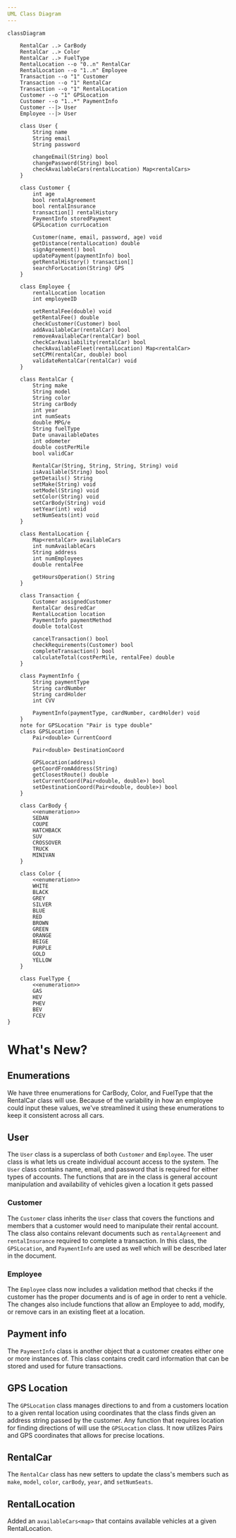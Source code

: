 ```yaml
---
UML Class Diagram
---
```


```mermaid
classDiagram

    RentalCar ..> CarBody
    RentalCar ..> Color
    RentalCar ..> FuelType
    RentalLocation --o "0..n" RentalCar
    RentalLocation --o "1..n" Employee
    Transaction --o "1" Customer
    Transaction --o "1" RentalCar
    Transaction --o "1" RentalLocation
    Customer --o "1" GPSLocation
    Customer --o "1..*" PaymentInfo
    Customer --|> User
    Employee --|> User
    
    class User {
        String name
        String email
        String password
        
        changeEmail(String) bool
        changePassword(String) bool
        checkAvailableCars(rentalLocation) Map<rentalCars>
    }

    class Customer {
        int age
        bool rentalAgreement
        bool rentalInsurance
        transaction[] rentalHistory
        PaymentInfo storedPayment
        GPSLocation currLocation
        
        Customer(name, email, password, age) void
        getDistance(rentalLocation) double
        signAgreement() bool
        updatePayment(paymentInfo) bool
        getRentalHistory() transaction[]
        searchForLocation(String) GPS
    }
    
    class Employee {
        rentalLocation location
        int employeeID
        
        setRentalFee(double) void
        getRentalFee() double
        checkCustomer(Customer) bool
        addAvailableCar(rentalCar) bool
        removeAvailableCar(rentalCar) bool
        checkCarAvailability(rentalCar) bool
        checkAvailableFleet(rentalLocation) Map<rentalCar>
        setCPM(rentalCar, double) bool
        validateRentalCar(rentalCar) void
    }

    class RentalCar {
        String make
        String model
        String color
        String carBody
        int year
        int numSeats
        double MPG/e
        String fuelType
        Date unavailableDates
        int odometer
        double costPerMile
        bool validCar
        
        RentalCar(String, String, String, String) void
        isAvailable(String) bool
        getDetails() String
        setMake(String) void
        setModel(String) void
        setColor(String) void
        setCarBody(String) void
        setYear(int) void
        setNumSeats(int) void
    }
    
    class RentalLocation {
        Map<rentalCar> availableCars
        int numAvailableCars
        String address
        int numEmployees
        double rentalFee
        
        getHoursOperation() String
    }
    
    class Transaction {
        Customer assignedCustomer
        RentalCar desiredCar
        RentalLocation location
        PaymentInfo paymentMethod
        double totalCost
        
        cancelTransaction() bool
        checkRequirements(Customer) bool
        completeTransaction() bool
        calculateTotal(costPerMile, rentalFee) double
    }
    
    class PaymentInfo {
        String paymentType
        String cardNumber
        String cardHolder
        int CVV

        PaymentInfo(paymentType, cardNumber, cardHolder) void
    }
    note for GPSLocation "Pair is type double"
    class GPSLocation {
        Pair<double> CurrentCoord
        
        Pair<double> DestinationCoord
        
        GPSLocation(address)
        getCoordFromAddress(String)
        getClosestRoute() double
        setCurrentCoord(Pair<double, double>) bool
        setDestinationCoord(Pair<double, double>) bool
    }
    
    class CarBody {
        <<enumeration>>
        SEDAN
        COUPE
        HATCHBACK
        SUV
        CROSSOVER
        TRUCK
        MINIVAN
    }

    class Color {
        <<enumeration>>
        WHITE
        BLACK
        GREY
        SILVER
        BLUE
        RED
        BROWN
        GREEN
        ORANGE
        BEIGE
        PURPLE
        GOLD
        YELLOW
    }
    
    class FuelType {
        <<enumeration>>
        GAS
        HEV
        PHEV
        BEV
        FCEV
}
```

# What's New?
## Enumerations
We have three enumerations for CarBody, Color, and FuelType that the RentalCar class will use. Because of the variability in how an employee could input these values, we've streamlined it using these enumerations to keep it consistent across all cars.
## User
The `User` class is a superclass of both `Customer` and `Employee`. The user class is what lets us create individual account access to the system. The `User` class contains name, email, and password that is required for either types of accounts. The functions that are in the class is general account manipulation and availability of vehicles given a location it gets passed
### Customer
The `Customer` class inherits the `User` class that covers the functions and members that a customer would need to manipulate their rental account. The class also contains relevant documents such as `rentalAgreement` and `rentalInsurance` required to complete a transaction. In this class, the `GPSLocation`, and `PaymentInfo` are used as well which will be described later in the document.
### Employee
The `Employee` class now includes a validation method that checks if the customer has the proper documents and is of age in order to rent a vehicle. The changes also include functions that allow an Employee to add, modify, or remove cars in an existing fleet at a location.
## Payment info
The `PaymentInfo` class is another object that a customer creates either one or more instances of. This class contains credit card information that can be stored and used for future transactions.
## GPS Location
The `GPSLocation` class manages directions to and from a customers location to a given rental location using coordinates that the class finds given an address string passed by the customer. Any function that requires location for finding directions of will use the `GPSLocation` class. It now utilizes Pairs and GPS coordinates that allows for precise locations.
## RentalCar
The `RentalCar` class has new setters to update the class's members such as `make`, `model`, `color`, `carBody`, `year`, and `setNumSeats`.
## RentalLocation
Added an `availableCars<map>` that contains available vehicles at a given RentalLocation.
